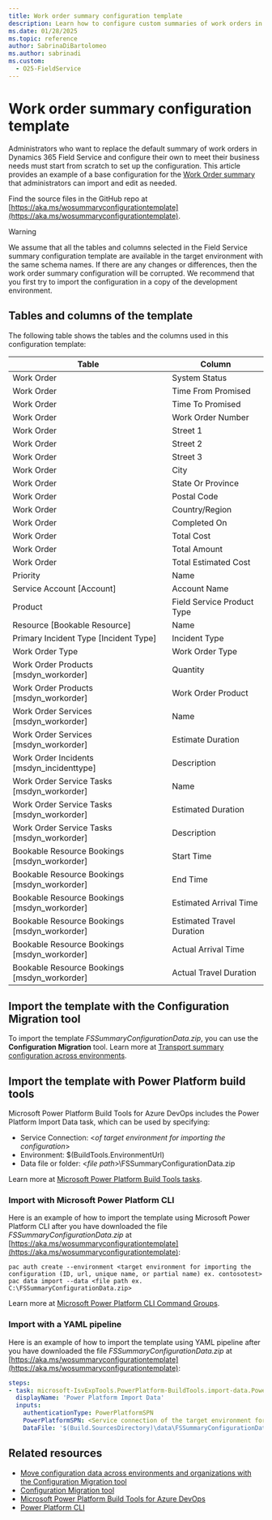 ```yaml
---
title: Work order summary configuration template
description: Learn how to configure custom summaries of work orders in Dynamics 365 Field Service by importing and editing a base configuration.
ms.date: 01/28/2025
ms.topic: reference
author: SabrinaDiBartolomeo
ms.author: sabrinadi
ms.custom:
  - O25-FieldService
---
```


# Work order summary configuration template

Administrators who want to replace the default summary of work orders in Dynamics 365 Field Service and configure their own to meet their business needs must start from scratch to set up the configuration. This article provides an example of a base configuration for the [Work Order summary](/dynamics365/field-service/work-order-recap#summary-configuration-preview) that administrators can import and edit as needed.

Find the source files in the GitHub repo at [https://aka.ms/wosummaryconfigurationtemplate](https://aka.ms/wosummaryconfigurationtemplate).

> [!WARNING]
> We assume that all the tables and columns selected in the Field Service summary configuration template are available in the target environment with the same schema names. If there are any changes or differences, then the work order summary configuration will be corrupted.
> We recommend that you first try to import the configuration in a copy of the development environment.


## Tables and columns of the template

The following table shows the tables and the columns used in this configuration template:

|Table                                                           |Column                      |
|----------------------------------------------------------------|----------------------------|
|Work Order                                                      |System Status               |
|Work Order                                                      |Time From Promised          |
|Work Order                                                      |Time To Promised            |
|Work Order                                                      |Work Order Number           |
|Work Order                                                      |Street 1                    |
|Work Order                                                      |Street 2                    |
|Work Order                                                      |Street 3                    |
|Work Order                                                      |City                        |
|Work Order                                                      |State Or Province           |
|Work Order                                                      |Postal Code                 |
|Work Order                                                      |Country/Region              |
|Work Order                                                      |Completed On                |
|Work Order                                                      |Total Cost                  |
|Work Order                                                      |Total Amount                |
|Work Order                                                      |Total Estimated Cost        |
|Priority                                                        |Name                        |
|Service Account \[Account\]                                     |Account Name                |
|Product                                                         |Field Service Product Type  |
|Resource \[Bookable Resource\]                                  |Name                        |
|Primary Incident Type \[Incident Type\]                         |Incident Type               |
|Work Order Type                                                 |Work Order Type             |
|Work Order Products \[msdyn_workorder\]                         |Quantity                    |
|Work Order Products \[msdyn_workorder\]                         |Work Order Product          |
|Work Order Services \[msdyn_workorder\]                         |Name                        |
|Work Order Services \[msdyn_workorder\]                         |Estimate Duration           |
|Work Order Incidents \[msdyn_incidenttype\]                     |Description                 |
|Work Order Service Tasks \[msdyn_workorder\]                    |Name                        |
|Work Order Service Tasks \[msdyn_workorder\]                    |Estimated Duration          |
|Work Order Service Tasks \[msdyn_workorder\]                    |Description                 |
|Bookable Resource Bookings \[msdyn_workorder\]                  |Start Time                  |
|Bookable Resource Bookings \[msdyn_workorder\]                  |End Time                    |
|Bookable Resource Bookings \[msdyn_workorder\]                  |Estimated Arrival Time      |
|Bookable Resource Bookings \[msdyn_workorder\]                  |Estimated Travel Duration   |
|Bookable Resource Bookings \[msdyn_workorder\]                  |Actual Arrival Time         |
|Bookable Resource Bookings \[msdyn_workorder\]                  |Actual Travel Duration      |

## Import the template with the Configuration Migration tool

To import the template *FSSummaryConfigurationData.zip*, you can use the **Configuration Migration** tool. Learn more at [Transport summary configuration across environments](fs-transport-summary-configuration.md). 

## Import the template with Power Platform build tools

Microsoft Power Platform Build Tools for Azure DevOps includes the Power Platform Import Data task, which can be used by specifying:

- Service Connection: \<*of target environment for importing the configuration*\>
- Environment: $(BuildTools.EnvironmentUrl)
- Data file or folder: \<*file path*\>\FSSummaryConfigurationData.zip

Learn more at [Microsoft Power Platform Build Tools tasks](/power-platform/alm/devops-build-tool-tasks?#import-dataverse-data).

### Import with Microsoft Power Platform CLI

Here is an example of how to import the template using Microsoft Power Platform CLI after you have downloaded the file *FSSummaryConfigurationData.zip* at [https://aka.ms/wosummaryconfigurationtemplate](https://aka.ms/wosummaryconfigurationtemplate):

```
pac auth create --environment <target environment for importing the configuration (ID, url, unique name, or partial name) ex. contosotest>
pac data import --data <file path ex. C:\FSSummaryConfigurationData.zip>
```

Learn more at [Microsoft Power Platform CLI Command Groups](/power-platform/developer/cli/reference/data).

### Import with a YAML pipeline

Here is an example of how to import the template using YAML pipeline after you have downloaded the file *FSSummaryConfigurationData.zip* at [https://aka.ms/wosummaryconfigurationtemplate](https://aka.ms/wosummaryconfigurationtemplate):

```yml
steps:
- task: microsoft-IsvExpTools.PowerPlatform-BuildTools.import-data.PowerPlatformImportData@2
  displayName: 'Power Platform Import Data'
  inputs:
    authenticationType: PowerPlatformSPN
    PowerPlatformSPN: <Service connection of the target environment for importing the configuration name ex. contosotest>
    DataFile: '$(Build.SourcesDirectory)\data\FSSummaryConfigurationData.zip'
```

## Related resources

- [Move configuration data across environments and organizations with the Configuration Migration tool](/power-platform/admin/manage-configuration-data)
- [Configuration Migration tool](/power-platform/alm/configure-and-deploy-tools)
- [Microsoft Power Platform Build Tools for Azure DevOps](/power-platform/alm/devops-build-tools)
- [Power Platform CLI](/power-platform/developer/cli/introduction?tabs=windows)
